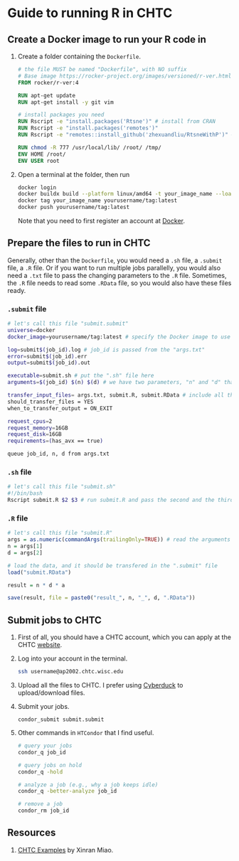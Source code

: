 # Guide to running R in CHTC

## Create a Docker image to run your R code in

1. Create a folder containing the `Dockerfile`.

   ```dockerfile
   # the file MUST be named "Dockerfile", with NO suffix
   # Base image https://rocker-project.org/images/versioned/r-ver.html
   FROM rocker/r-ver:4
   
   RUN apt-get update
   RUN apt-get install -y git vim
   
   # install packages you need
   RUN Rscript -e "install.packages('Rtsne')" # install from CRAN
   RUN Rscript -e "install.packages('remotes')"
   RUN Rscript -e "remotes::install_github('zhexuandliu/RtsneWithP')" # install from GitHub
   
   RUN chmod -R 777 /usr/local/lib/ /root/ /tmp/
   ENV HOME /root/
   ENV USER root
   ```

2. Open a terminal at the folder, then run

   ```bash
   docker login
   docker buildx build --platform linux/amd64 -t your_image_name --load .
   docker tag your_image_name yourusername/tag:latest
   docker push yourusername/tag:latest
   ```

   Note that you need to first register an account at [Docker](https://www.docker.com).

## Prepare the files to run in CHTC

Generally, other than the `Dockerfile`, you would need a `.sh` file, a `.submit` file, a `.R` file. Or if you want to run multiple jobs parallelly, you would also need a `.txt` file to pass the changing parameters to the `.R` file. Sometimes, the `.R` file needs to read some `.RData` file, so you would also have these files ready.

### `.submit` file

```bash
# let's call this file "submit.submit"
universe=docker
docker_image=yourusername/tag:latest # specify the Docker image to use

log=submit$(job_id).log # job_id is passed from the "args.txt"
error=submit$(job_id).err
output=submit$(job_id).out

executable=submit.sh # put the ".sh" file here
arguments=$(job_id) $(n) $(d) # we have two parameters, "n" and "d" that are parallelized

transfer_input_files= args.txt, submit.R, submit.RData # include all the files needed here
should_transfer_files = YES
when_to_transfer_output = ON_EXIT

request_cpus=2
request_memory=16GB
request_disk=16GB
requirements=(has_avx == true)

queue job_id, n, d from args.txt
```

### `.sh` file

```bash
# let's call this file "submit.sh"
#!/bin/bash
Rscript submit.R $2 $3 # run submit.R and pass the second and the third parameters to submit.R
```

### `.R` file

```R
# let's call this file "submit.R"
args = as.numeric(commandArgs(trailingOnly=TRUE)) # read the arguments
n = args[1]
d = args[2]

# load the data, and it should be transfered in the ".submit" file
load("submit.RData")

result = n * d * a

save(result, file = paste0("result_", n, "_", d, ".RData"))

```

## Submit jobs to CHTC

1. First of all, you should have a CHTC account, which you can apply at the CHTC [website](https://chtc.cs.wisc.edu/uw-research-computing/form.html).

2. Log into your account in the terminal.

   ```bash
   ssh username@ap2002.chtc.wisc.edu
   ```

3. Upload all the files to CHTC. I prefer using [Cyberduck](https://cyberduck.io/download/) to upload/download files.

4. Submit your jobs.

   ```
   condor_submit submit.submit
   ```

5. Other commands in `HTCondor` that I find useful.

   ```bash
   # query your jobs
   condor_q job_id
   
   # query jobs on hold
   condor_q -hold
   
   # analyze a job (e.g., why a job keeps idle)
   condor_q -better-analyze job_id
   
   # remove a job
   condor_rm job_id
   ```

## Resources

1. [CHTC Examples](https://xinranmiao.github.io/blog/20230313chtc/) by Xinran Miao.
